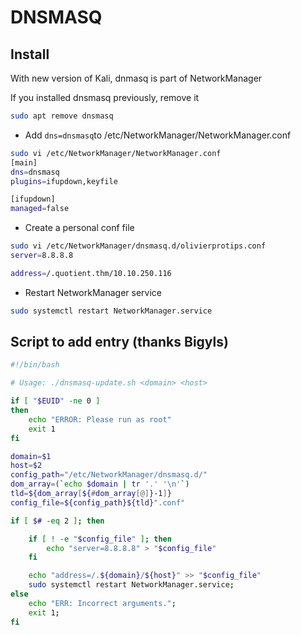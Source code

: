 # DNSMASQ

## Install

With new version of Kali, dnmasq is part of NetworkManager

If you installed dnsmasq previously, remove it

```bash
sudo apt remove dnsmasq
```

- Add `dns=dnsmasq`to /etc/NetworkManager/NetworkManager.conf
```bash
sudo vi /etc/NetworkManager/NetworkManager.conf   
[main]
dns=dnsmasq
plugins=ifupdown,keyfile

[ifupdown]
managed=false
```

- Create a personal conf file
```bash
sudo vi /etc/NetworkManager/dnsmasq.d/olivierprotips.conf 
server=8.8.8.8

address=/.quotient.thm/10.10.250.116
```

- Restart NetworkManager service
  
```bash
sudo systemctl restart NetworkManager.service
```

## Script to add entry (thanks Bigyls)

```bash
#!/bin/bash

# Usage: ./dnsmasq-update.sh <domain> <host>

if [ "$EUID" -ne 0 ]
then
    echo "ERROR: Please run as root"
    exit 1
fi

domain=$1
host=$2
config_path="/etc/NetworkManager/dnsmasq.d/"
dom_array=(`echo $domain | tr '.' '\n'`)
tld=${dom_array[${#dom_array[@]}-1]}
config_file=${config_path}${tld}".conf"

if [ $# -eq 2 ]; then

    if [ ! -e "$config_file" ]; then
        echo "server=8.8.8.8" > "$config_file"
    fi

    echo "address=/.${domain}/${host}" >> "$config_file"
    sudo systemctl restart NetworkManager.service;
else
    echo "ERR: Incorrect arguments.";
    exit 1;
fi
```